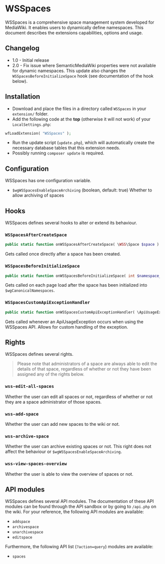 # WSSpaces

WSSpaces is a comprehensive space management system developed for MediaWiki. It enables
users to dynamically define namespaces. This document describes the extensions capabilities,
options and usage.

## Changelog

* 1.0 - Initial release
* 2.0 - Fix issue where SemanticMediaWiki properties were not available for dynamic namespaces. This update also
changes the `WSSpacesBeforeInitializeSpace` hook (see documentation of the hook below).

## Installation

* Download and place the files in a directory called `WSSpaces` in your `extension/` folder.
* Add the following code at the **top** (otherwise it will not work) of your `LocalSettings.php`:

```php
wfLoadExtension( "WSSpaces" );
```

* Run the update script (`update.php`), which will automatically create the necessary database tables
  that this extension needs.
* Possibly running `composer update` is required.

## Configuration

WSSpaces has one configuration variable.

* `$wgWSSpacesEnableSpaceArchiving` (boolean, default: true) Whether to allow archiving of spaces

## Hooks

WSSpaces defines several hooks to alter or extend its behaviour.

### `WSSpacesAfterCreateSpace`

```php
public static function onWSSpacesAfterCreateSpace( \WSS\Space $space ) {}
```

Gets called once directly after a space has been created.

### `WSSpacesBeforeInitializeSpace`

```php
public static function onWSSpacesBeforeInitializeSpace( int $namespace_id, string $namespace_key ) {}
```

Gets called on each page load after the space has been initialized into `$wgCanonicalNamespaces`.

### `WSSpacesCustomApiExceptionHandler`

```php
public static function onWSSpacesCustomApiExceptionHandler( \ApiUsageException $exception ) {}
```

Gets called whenever an ApiUsageException occurs when using the WSSpaces API. Allows for custom handling
of the exception.

## Rights

WSSpaces defines several rights.

> Please note that administrators of a space are always able to edit the details of that
> space, regardless of whether or not they have been assigned any of the rights below.

### `wss-edit-all-spaces`

Whether the user can edit all spaces or not, regardless of whether or not they are a space administrator of those
spaces.

### `wss-add-space`

Whether the user can add new spaces to the wiki or not.

### `wss-archive-space`

Whether the user can archive existing spaces or not. This right does not affect the behaviour or
`$wgWSSpacesEnableSpaceArchiving`.

### `wss-view-spaces-overview`

Whether the user is able to view the overview of spaces or not.

## API modules

WSSpaces defines several API modules. The documentation of these API modules can be found through
the API sandbox or by going to `/api.php` on the wiki. For your reference, the following API modules are
available:

* `addspace`
* `archivespace`
* `unarchivespace`
* `editspace`

Furthermore, the following API list (`?action=query`) modules are available:

* `spaces`